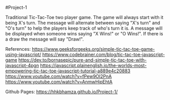 #Project-1

Traditional Tic-Tac-Toe two player game. The game will always start with it being X's turn. The message will alternate between saying "X's turn" and "O's turn" to help the players keep track of who's turn it is. A message will be displayed when someone wins saying "X Wins!" or "O Wins!". If there is a draw the message will say "Draw!".



References:
https://www.geeksforgeeks.org/simple-tic-tac-toe-game-using-javascript/
https://www.codebrainer.com/blog/tic-tac-toe-javascript-game
https://dev.to/bornasepic/pure-and-simple-tic-tac-toe-with-javascript-4pgn
https://javascript.plainenglish.io/the-worlds-most-empowering-tic-tac-toe-javascript-tutorial-a889e4c20883
https://www.youtube.com/watch?v=fPew9OI2PnA
https://www.youtube.com/watch?v=AnmwHjpEhtA

Github Pages: https://hhkbhamza.github.io/Project-1/
